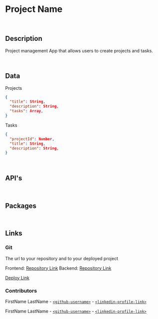 # Project Name

<br>

## Description

Project management App that allows users to create projects and tasks.

<br>

## Data

Projects

```json
{
  "title": String,
  "description": String,
  "tasks": Array,
}

```

Tasks

```json
{
  "projectId": Number,
  "title": String,
  "description": String,
}

```

<br>

## API's

<br>

## Packages

<br>

## Links

### Git

The url to your repository and to your deployed project

Frontend: [Repository Link]()
Backend: [Repository Link]()

[Deploy Link]()

### Contributors

FirstName LastName - [`<github-username>`](https://github.com/person1-username) - [`<linkedin-profile-link>`](https://www.linkedin.com/in/person1-username)

FirstName LastName - [`<github-username>`](https://github.com/person2-username) - [`<linkedin-profile-link>`](https://www.linkedin.com/in/person2-username)
